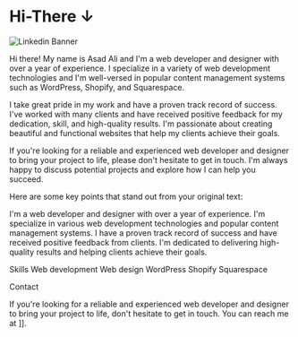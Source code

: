 ﻿# Hi-There ↓
![Linkedin Banner](https://media.licdn.com/dms/image/D4D16AQFEhAzUElHsHw/profile-displaybackgroundimage-shrink_350_1400/0/1679601858760?e=1689206400&v=beta&t=VlEqJTVTh0lrjE-4VehjP1EfdaHkt64E36FM2WhCjEY)



Hi there! My name is Asad Ali and I'm a web developer and designer with over a year of experience. I specialize in a variety of web development technologies and I'm well-versed in popular content management systems such as WordPress, Shopify, and Squarespace.

I take great pride in my work and have a proven track record of success. I've worked with many clients and have received positive feedback for my dedication, skill, and high-quality results. I'm passionate about creating beautiful and functional websites that help my clients achieve their goals.

If you're looking for a reliable and experienced web developer and designer to bring your project to life, please don't hesitate to get in touch. I'm always happy to discuss potential projects and explore how I can help you succeed.

Here are some key points that stand out from your original text:

I'm a web developer and designer with over a year of experience.
I'm specialize in various web development technologies and popular content management systems.
I have a proven track record of success and have received positive feedback from clients.
I'm dedicated to delivering high-quality results and helping clients achieve their goals.

Skills
Web development
Web design
WordPress
Shopify
Squarespace

Contact

If you're looking for a reliable and experienced web developer and designer to bring your project to life, don't hesitate to get in touch. You can reach me at ][](https://zaap.bio/asadalizia)].
